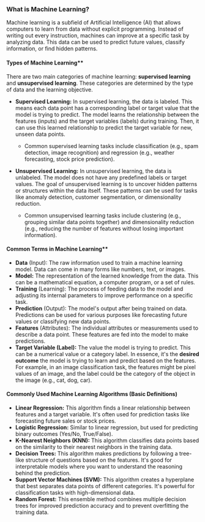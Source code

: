 ### What is Machine Learning?
Machine learning is a subfield of Artificial Intelligence (AI) that allows computers to learn from data without explicit programming.  Instead of writing out every instruction, machines can improve at a specific task by analyzing data. This data can be used to predict future values, classify information, or find hidden patterns.

#### Types of Machine Learning**
There are two main categories of machine learning: **supervised learning** and **unsupervised learning**. These categories are determined by the type of data and the learning objective.
* **Supervised Learning:** In supervised learning, the data is labeled. This means each data point has a corresponding label or target value that the model is trying to predict. The model learns the relationship between the features (inputs) and the target variables (labels) during training. Then, it can use this learned relationship to predict the target variable for new, unseen data points. 
    * Common supervised learning tasks include classification (e.g., spam detection, image recognition) and regression (e.g., weather forecasting, stock price prediction).

* **Unsupervised Learning:** In unsupervised learning, the data is unlabeled. The model does not have any predefined labels or target values. The goal of unsupervised learning is to uncover hidden patterns or structures within the data itself. These patterns can be used for tasks like anomaly detection, customer segmentation, or dimensionality reduction.
    * Common unsupervised learning tasks include clustering (e.g., grouping similar data points together) and dimensionality reduction (e.g., reducing the number of features without losing important information).

#### Common Terms in Machine Learning**
* **Data** (Input): The raw information used to train a machine learning model. Data can come in many forms like numbers, text, or images.
* **Model:**  The representation of the learned knowledge from the data. This can be a mathematical equation, a computer program, or a set of rules. 
* **Training** (Learning): The process of feeding data to the model and adjusting its internal parameters to improve performance on a specific task. 
* **Prediction** (Output):  The model's output after being trained on data. Predictions can be used for various purposes like forecasting future values or classifying new data points.
* **Features** (Attributes):  The individual attributes or measurements used to describe a data point.  These features are fed into the model to make predictions.
* **Target Variable (Label):**  The value the model is trying to predict. This can be a numerical value or a category label. In essence, it's the **desired outcome** the model is trying to learn and predict based on the features. For example, in an image classification task, the features might be pixel values of an image, and the label could be the category of the object in the image (e.g., cat, dog, car).

#### Commonly Used Machine Learning Algorithms (Basic Definitions)
* **Linear Regression:** This algorithm finds a linear relationship between features and a target variable. It's often used for prediction tasks like forecasting future sales or stock prices.
* **Logistic Regression:** Similar to linear regression, but used for predicting binary outcomes (Yes/No, True/False). 
* **K-Nearest Neighbors (KNN):** This algorithm classifies data points based on the similarity to their nearest neighbors in the training data.
* **Decision Trees:** This algorithm makes predictions by following a tree-like structure of questions based on the features. It's good for interpretable models where you want to understand the reasoning behind the prediction.
* **Support Vector Machines (SVM):** This algorithm creates a hyperplane that best separates data points of different categories. It's powerful for classification tasks with high-dimensional data.
* **Random Forest:** This ensemble method combines multiple decision trees for improved prediction accuracy and to prevent overfitting the training data.

